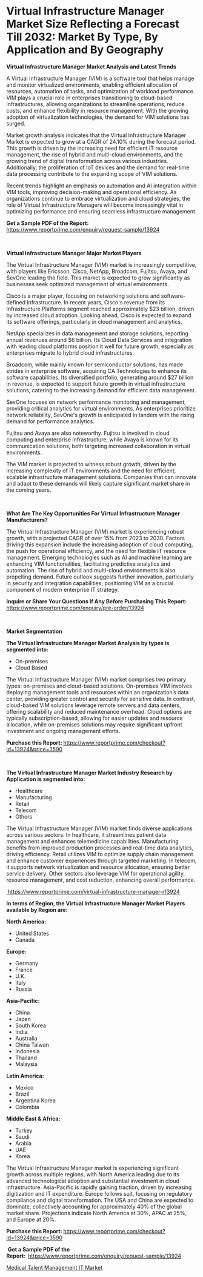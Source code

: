 <p><h1>Virtual Infrastructure Manager Market Size Reflecting a Forecast Till 2032: Market By Type, By Application and By Geography</h1></p><p><strong>Virtual Infrastructure Manager Market Analysis and Latest Trends</strong></p>
<p><p>A Virtual Infrastructure Manager (VIM) is a software tool that helps manage and monitor virtualized environments, enabling efficient allocation of resources, automation of tasks, and optimization of workload performance. VIM plays a crucial role in enterprises transitioning to cloud-based infrastructures, allowing organizations to streamline operations, reduce costs, and enhance flexibility in resource management. With the growing adoption of virtualization technologies, the demand for VIM solutions has surged.</p><p>Market growth analysis indicates that the Virtual Infrastructure Manager Market is expected to grow at a CAGR of 24.10% during the forecast period. This growth is driven by the increasing need for efficient IT resource management, the rise of hybrid and multi-cloud environments, and the growing trend of digital transformation across various industries. Additionally, the proliferation of IoT devices and the demand for real-time data processing contribute to the expanding scope of VIM solutions. </p><p>Recent trends highlight an emphasis on automation and AI integration within VIM tools, improving decision-making and operational efficiency. As organizations continue to embrace virtualization and cloud strategies, the role of Virtual Infrastructure Managers will become increasingly vital in optimizing performance and ensuring seamless infrastructure management.</p></p>
<p><strong>Get a Sample PDF of the Report:&nbsp;</strong> <a href="https://www.reportprime.com/enquiry/request-sample/13924?utm_campaign=2887&utm_medium=2&utm_source=Github&utm_content=ia&utm_term=20032025&utm_id=virtual-infrastructure-manager">https://www.reportprime.com/enquiry/request-sample/13924</a></p>
<p>&nbsp;</p>
<p><strong>Virtual Infrastructure Manager Major Market Players</strong></p>
<p><p>The Virtual Infrastructure Manager (VIM) market is increasingly competitive, with players like Ericsson, Cisco, NetApp, Broadcom, Fujitsu, Avaya, and SevOne leading the field. This market is expected to grow significantly as businesses seek optimized management of virtual environments.</p><p>Cisco is a major player, focusing on networking solutions and software-defined infrastructure. In recent years, Cisco's revenue from its Infrastructure Platforms segment reached approximately $23 billion, driven by increased cloud adoption. Looking ahead, Cisco is expected to expand its software offerings, particularly in cloud management and analytics.</p><p>NetApp specializes in data management and storage solutions, reporting annual revenues around $6 billion. Its Cloud Data Services and integration with leading cloud platforms position it well for future growth, especially as enterprises migrate to hybrid cloud infrastructures.</p><p>Broadcom, while mainly known for semiconductor solutions, has made strides in enterprise software, acquiring CA Technologies to enhance its software capabilities. Its diversified portfolio, generating around $27 billion in revenue, is expected to support future growth in virtual infrastructure solutions, catering to the increasing demand for efficient data management.</p><p>SevOne focuses on network performance monitoring and management, providing critical analytics for virtual environments. As enterprises prioritize network reliability, SevOne's growth is anticipated in tandem with the rising demand for performance analytics.</p><p>Fujitsu and Avaya are also noteworthy. Fujitsu is involved in cloud computing and enterprise infrastructure, while Avaya is known for its communication solutions, both targeting increased collaboration in virtual environments.</p><p>The VIM market is projected to witness robust growth, driven by the increasing complexity of IT environments and the need for efficient, scalable infrastructure management solutions. Companies that can innovate and adapt to these demands will likely capture significant market share in the coming years.</p></p>
<p>&nbsp;</p>
<p><strong>What Are The Key Opportunities For Virtual Infrastructure Manager Manufacturers?</strong></p>
<p><p>The Virtual Infrastructure Manager (VIM) market is experiencing robust growth, with a projected CAGR of over 15% from 2023 to 2030. Factors driving this expansion include the increasing adoption of cloud computing, the push for operational efficiency, and the need for flexible IT resource management. Emerging technologies such as AI and machine learning are enhancing VIM functionalities, facilitating predictive analytics and automation. The rise of hybrid and multi-cloud environments is also propelling demand. Future outlook suggests further innovation, particularly in security and integration capabilities, positioning VIM as a crucial component of modern enterprise IT strategy.</p></p>
<p><strong>Inquire or Share Your Questions If Any Before Purchasing This Report:</strong> <a href="https://www.reportprime.com/enquiry/pre-order/13924?utm_campaign=2887&utm_medium=2&utm_source=Github&utm_content=ia&utm_term=20032025&utm_id=virtual-infrastructure-manager">https://www.reportprime.com/enquiry/pre-order/13924</a></p>
<p>&nbsp;</p>
<p><strong>Market Segmentation</strong></p>
<p><strong>The Virtual Infrastructure Manager Market Analysis by types is segmented into:</strong></p>
<p><ul><li>On-premises</li><li>Cloud Based</li></ul></p>
<p><p>The Virtual Infrastructure Manager (VIM) market comprises two primary types: on-premises and cloud-based solutions. On-premises VIM involves deploying management tools and resources within an organization’s data center, providing greater control and security for sensitive data. In contrast, cloud-based VIM solutions leverage remote servers and data centers, offering scalability and reduced maintenance overhead. Cloud options are typically subscription-based, allowing for easier updates and resource allocation, while on-premises solutions may require significant upfront investment and ongoing management efforts.</p></p>
<p><strong>Purchase this Report:&nbsp;</strong><a href="https://www.reportprime.com/checkout?id=13924&price=3590&utm_campaign=2887&utm_medium=2&utm_source=Github&utm_content=ia&utm_term=20032025&utm_id=virtual-infrastructure-manager">https://www.reportprime.com/checkout?id=13924&price=3590</a></p>
<p>&nbsp;</p>
<p><strong>The Virtual Infrastructure Manager Market Industry Research by Application is segmented into:</strong></p>
<p><ul><li>Healthcare</li><li>Manufacturing</li><li>Retail</li><li>Telecom</li><li>Others</li></ul></p>
<p><p>The Virtual Infrastructure Manager (VIM) market finds diverse applications across various sectors. In healthcare, it streamlines patient data management and enhances telemedicine capabilities. Manufacturing benefits from improved production processes and real-time data analytics, driving efficiency. Retail utilizes VIM to optimize supply chain management and enhance customer experiences through targeted marketing. In telecom, it supports network virtualization and resource allocation, ensuring better service delivery. Other sectors also leverage VIM for operational agility, resource management, and cost reduction, enhancing overall performance.</p></p>
<p><a href="https://www.reportprime.com/virtual-infrastructure-manager-r13924?utm_campaign=2887&utm_medium=2&utm_source=Github&utm_content=ia&utm_term=20032025&utm_id=virtual-infrastructure-manager">&nbsp;https://www.reportprime.com/virtual-infrastructure-manager-r13924</a></p>
<p><strong>In terms of Region, the Virtual Infrastructure Manager Market Players available by Region are:</strong></p>
<p>
    <p> <strong> North America: </strong>
        <ul>
            <li>United States</li>
            <li>Canada</li>
        </ul>
        </p> 
    <p> <strong> Europe: </strong>
        <ul>
            <li>Germany</li>
            <li>France</li>
            <li>U.K.</li>
            <li>Italy</li>
            <li>Russia</li>
        </ul>
        </p> 
    <p> <strong> Asia-Pacific: </strong>
        <ul>
            <li>China</li>
            <li>Japan</li>
            <li>South Korea</li>
            <li>India</li>
            <li>Australia</li>
            <li>China Taiwan</li>
            <li>Indonesia</li>
            <li>Thailand</li>
            <li>Malaysia</li>
        </ul>
        </p> 
    <p> <strong> Latin America: </strong>
        <ul>
            <li>Mexico</li>
            <li>Brazil</li>
            <li>Argentina Korea</li>
            <li>Colombia</li>
        </ul>
        </p> 
    <p> <strong> Middle East & Africa: </strong>
        <ul>
            <li>Turkey</li>
            <li>Saudi</li>
            <li>Arabia</li>
            <li>UAE</li>
            <li>Korea</li>
        </ul>
    </p>
    </p>
<p><p>The Virtual Infrastructure Manager market is experiencing significant growth across multiple regions, with North America leading due to its advanced technological adoption and substantial investment in cloud infrastructure. Asia-Pacific is rapidly gaining traction, driven by increasing digitization and IT expenditure. Europe follows suit, focusing on regulatory compliance and digital transformation. The USA and China are expected to dominate, collectively accounting for approximately 40% of the global market share. Projections indicate North America at 30%, APAC at 25%, and Europe at 20%.</p></p>
<p><strong>Purchase this Report: </strong><a href="https://www.reportprime.com/checkout?id=13924&price=3590&utm_campaign=2887&utm_medium=2&utm_source=Github&utm_content=ia&utm_term=20032025&utm_id=virtual-infrastructure-manager">https://www.reportprime.com/checkout?id=13924&price=3590</a></p>
<p>&nbsp;<strong>Get a Sample PDF of the Report:&nbsp;&nbsp;</strong><a href="https://www.reportprime.com/enquiry/request-sample/13924?utm_campaign=2887&utm_medium=2&utm_source=Github&utm_content=ia&utm_term=20032025&utm_id=virtual-infrastructure-manager">https://www.reportprime.com/enquiry/request-sample/13924</a></p>
<p><strong></strong></p>
<p><p><a href="https://github.com/edacruz6/Market-Research-Report-List-1/blob/main/medical-talent-management-it-market.md?utm_campaign=2887&utm_medium=2&utm_source=Github&utm_content=ia&utm_term=20032025&utm_id=virtual-infrastructure-manager">Medical Talent Management IT Market</a></p></p>